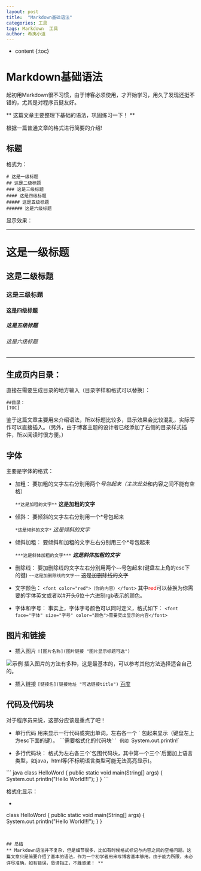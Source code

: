 ```yaml
---
layout: post
title:  "Markdown基础语法"
categories: 工具
tags: Markdown  工具
author: 希夷小道
---
```


* content
{:toc}

# Markdown基础语法
起初用Markdown很不习惯，由于博客必须使用，才开始学习，用久了发现还挺不错的，尤其是对程序员挺友好。

** 这篇文章主要整理下基础的语法，巩固练习一下！ **

根据一篇普通文章的格式进行简要的介绍!

## 标题
格式为：

```
# 这是一级标题
## 这是二级标题
### 这是三级标题
#### 这是四级标题
##### 这是五级标题
###### 这是六级标题
```

显示效果：

---
# 这是一级标题
## 这是二级标题
### 这是三级标题
#### 这是四级标题
##### 这是五级标题
###### 这是六级标题
---

## 生成页内目录：
直接在需要生成目录的地方输入（目录字样和格式可以替换）：
```
##目录：
[TOC]
```
鉴于这篇文章主要用来介绍语法，所以标题比较多，显示效果会比较混乱，实际写作可以直接插入。（另外，由于博客主题的设计者已经添加了右侧的目录样式插件，所以阅读时很方便。）

## 字体
主要是字体的格式：

* 加粗：
要加粗的文字左右分别用两个*号包起来（主次此处*和内容之间不能有空格）

  `**这是加粗的文字**`
  **这是加粗的文字**

* 倾斜：
要倾斜的文字左右分别用一个*号包起来

	`*这是倾斜的文字*`
     *这是倾斜的文字*

* 倾斜加粗：
要倾斜和加粗的文字左右分别用三个*号包起来

	`***这是斜体加粗的文字***`
	***这是斜体加粗的文字***

* 删除线：
要加删除线的文字左右分别用两个`~~`号包起来(键盘左上角的esc下的键)
	`~~这是加删除线的文字~~`
	~~这是加删除线的文字~~

* 文字颜色：
	`<font color="red">（你的内容）</font>`
   其中<font color="red">red</font>可以替换为你需要的字体英文或者以#开头6位十六进制rgb表示的颜色。

* 字体和字号：
 事实上，字体字号颜色可以同时定义，格式如下：
	`<font face="字体" size="字号" color="颜色">需要突出显示的内容</font>`


## 图片和链接
* 插入图片
 `![图片名称](图片链接 "图片显示标题可选")`

![示例](https://github.com/xiyixiaodao/xiyixiaodao.github.io/blob/master/favicon.ico  "fav")
插入图片的方法有多种，这是最基本的，可以参考其他方法选择适合自己的。


* 插入链接
 `[链接名](链接地址 "可选链接title")`
  [百度](http://baidu.com)

## 代码及代码块
对于程序员来说，这部分应该是重点了吧！
* 单行代码
 用来显示一行代码或突出单词。左右各一个 \` 包起来显示（键盘左上方esc下面的键）。
```需要格式化的代码块` ``
例如 
`System.out.println!`

* 多行代码块：
格式为左右各三个\`包围代码块，其中第一个三个\`后面加上语言类型，如java，html等(不标明语言类型可能无法高亮显示)。

\``` java
class HelloWord {
    public static void main(String[] args) {
        System.out.println("Hello World!!!");
    }
}
\```


  格式化显示：
* ``` java
class HelloWord {
    public static void main(String[] args) {
        System.out.println("Hello World!!!");
    }
 }
```


## 总结
** Markdown语法并不复杂，但是细节很多，比如有时候格式标记与内容之间的空格问题。这篇文章只是简要介绍了基本的语法，作为一个初学者用来写博客基本够用。由于能力所限，未必详尽准确，如有错误，恳请指正，不胜感激！ **